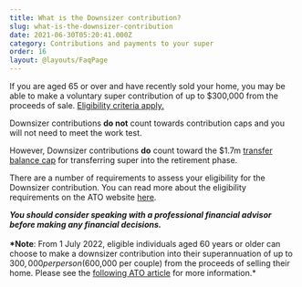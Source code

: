 ```yaml
---
title: What is the Downsizer contribution?
slug: what-is-the-downsizer-contribution
date: 2021-06-30T05:20:41.000Z
category: Contributions and payments to your super
order: 16
layout: @layouts/FaqPage
---
```


If you are aged 65 or over and have recently sold your home, you may be able to make a voluntary super contribution of up to $300,000 from the proceeds of sale. [Eligibility criteria apply.](https://www.ato.gov.au/Individuals/Super/In-detail/Growing-your-super/Downsizer-contributions-for-individuals/?anchor=Howyouwillknowifyouareeligible#Howyouwillknowifyouareeligible)

Downsizer contributions **do not** count towards contribution caps and you will not need to meet the work test.

However, Downsizer contributions **do** count toward the $1.7m [transfer balance cap](https://www.ato.gov.au/individuals/super/withdrawing-and-using-your-super/transfer-balance-cap/) for transferring super into the retirement phase.

There are a number of requirements to assess your eligibility for the Downsizer contribution. You can read more about the eligibility requirements on the ATO website [here](https://www.ato.gov.au/Individuals/Super/Growing-your-super/Adding-to-your-super/Downsizing-contributions-into-superannuation/).

**_You should consider speaking with a professional financial advisor before making any financial decisions._** \
\
**\*Note**: From 1 July 2022, [](https://www.ato.gov.au/Individuals/Super/Growing-your-super/Adding-to-your-super/Downsizing-contributions-into-superannuation/)eligible individuals aged 60 years or older can choose to make a downsizer contribution into their superannuation of up to $300,000 per person ($600,000 per couple) from the proceeds of selling their home. Please see the [following ATO article](https://www.ato.gov.au/General/New-legislation/In-detail/Super/Flexible-super---reducing-the-eligibility-age-for-downsizer-contributions/#:~:text=Effective%20from%201%20July%202022,proceeds%20of%20selling%20their%20home.) for more information.\*
